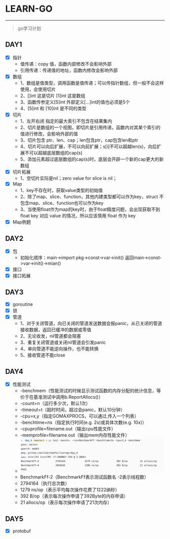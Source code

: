 # LEARN-GO

---

> go学习计划

## DAY1

- [X] 指针
  - 值传递：copy 值，函数内部修改不会影响外部
  - 引用传递：传递值的地址，函数内修改会影响外部
- [X] 数组
  - 1、数组是值类型，调用函数是值传递；可以传指针数组，但一般不会这样使用，会使用切片
  - 2、[]int 这是切片 [1]int 这是数组
  - 3、函数传参定义[5]int 外部定义[...]int的值也必须是5个
  - 4、[5]int 和 [10]int 是不同的类型
- [X] 切片
  - 1、左开右闭 指定的最大索引不包含在结果集内
  - 2、切片是数组的一个视图，即切片是引用传递，函数内对其某个索引的值进行修改，会影响外部的值 
  - 3、切片包含 ptr、len、cap；len包含ptr，cap包含len和ptr
  - 4、切片可以向后扩展，不可以向前扩展；s[i]不可以超越len(s)，向后扩展不可以超越底层数组的cap(s)
  - 5、添加元素超过底层数组的cap(s)时，底层会开辟一个新的cap更大的新数组
- [X] 切片拓展
  - 1、空切片实际是nil；zero value for slice is nil；
- [X] Map
  - 1、key不存在时，获取value类型的初始值
  - 2、除了map、slice、function，其他内建类型都可以作为key，struct 不包含map、slice、function也可以作为key
  - 3、当使用float作为map的key时，由于float精度问题，会出现获取不到float key 对应 value 的情况，所以应该慎用 float 作为 key
- [X] Map例题

## DAY2
- [X] 包
  - 初始化顺序：main->import pkg->const->var->init() 返回main->const->var->init()->mian()
- [X] 接口
- [X] 接口拓展

## DAY3
- [X] goroutine
- [X] 锁
- [X] 管道
  - 1、对于关闭管道，向已关闭的管道发送数据会报panic，从已关闭的管道接收数据，返回已缓冲的数据或零值
  - 2、无论收发，nil管道都会阻塞
  - 3、重复关闭管道或关闭nil管道会引发panic
  - 4、单向管道不能逆向操作，也不能转换
  - 5、接收管道不能close

## DAY4

- [X] 性能测试
  - -benchmem（性能测试的时候显示测试函数的内存分配的统计信息，等价于在基准测试中调用b.ReportAllocs()）
  - -count=n（运行多少次，默认1次）
  - -timeout=t（超时时间，超过会panic，默认10分钟）
  - -cpu=x,y（指定GOMAXPROCS，可以通过,传入一个列表）
  - -benchtime=ns（指定执行时间(e.g. 2s)或具体次数(e.g. 10x)）
  - -cpuprofile=filename.out（输出cpu性能文件）
  - -memprofile=filename.out（输出mem内存性能文件）
  - ![](./img/bench_test.png)
  - BenchmarkFf-2（BenchmarkFf表示测试函数名 -2表示线程数）
  - 2794164（执行总次数）
  - 1279 ns/op（表示平均每次操作花费了1222纳秒）
  - 392 B/op（表示每次操作申请了392Byte的内存申请）
  - 21 allocs/op（表示每次操作申请了21次内存）
  
## DAY5
- [X] protobuf

  
  
